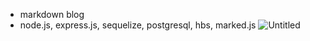 - markdown blog
- node.js, express.js, sequelize, postgresql, hbs, marked.js
![Untitled](https://user-images.githubusercontent.com/94224520/212151138-d616a595-fcb1-4104-8458-fa205dea1fba.jpg)
